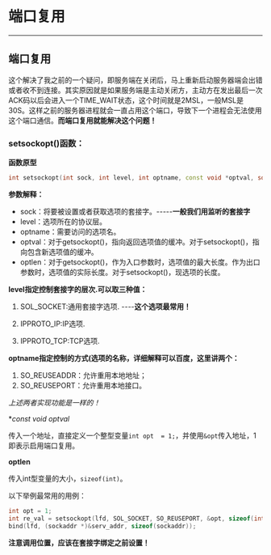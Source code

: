 # 端口复用

---

## 端口复用

这个解决了我之前的一个疑问，即服务端在关闭后，马上重新启动服务器端会出错或者收不到连接。其实原因就是如果服务端是主动关闭方，主动方在发出最后一次ACK码以后会进入一个TIME_WAIT状态，这个时间就是2MSL，一般MSL是30S。这样之前的服务器进程就会一直占用这个端口，导致下一个进程会无法使用这个端口通信。**而端口复用就能解决这个问题！**

### setsockopt()函数：

**函数原型**

```cpp
int setsockopt(int sock, int level, int optname, const void *optval, socklen_t optlen);
```

**参数解释：**

- sock：将要被设置或者获取选项的套接字。-----**一般我们用监听的套接字**
- level：选项所在的协议层。
- optname：需要访问的选项名。
- optval：对于getsockopt()，指向返回选项值的缓冲。对于setsockopt()，指向包含新选项值的缓冲。
- optlen：对于getsockopt()，作为入口参数时，选项值的最大长度。作为出口参数时，选项值的实际长度。对于setsockopt()，现选项的长度。

**level指定控制套接字的层次.可以取三种值：**

1. SOL_SOCKET:通用套接字选项. ----**这个选项最常用！**

2. IPPROTO_IP:IP选项.

3. IPPROTO_TCP:TCP选项.　

**optname指定控制的方式(选项的名称，详细解释可以百度，这里讲两个：**　

1. SO_REUSEADDR：允许重用本地地址；
2. SO_REUSEPORT：允许重用本地接口。

*上述两者实现功能是一样的！*

**const void *optval**

传入一个地址，直接定义一个整型变量`int opt  = 1;`，并使用`&opt`传入地址，1即表示启用端口复用。

**optlen**

传入int型变量的大小，`sizeof(int)`。

以下举例最常用的用例：

```cpp
int opt = 1;
int re_val = setsockopt(lfd, SOL_SOCKET, SO_REUSEPORT, &opt, sizeof(int));
bind(lfd, (sockaddr *)&serv_addr, sizeof(sockaddr));
```

**注意调用位置，应该在套接字绑定之前设置！**

